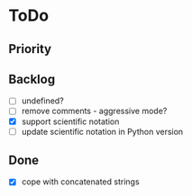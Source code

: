 # ToDo

## Priority

## Backlog

-   [ ] undefined?
-   [ ] remove comments - aggressive mode?
-   [x] support scientific notation
-   [ ] update scientific notation in Python version

## Done

-   [x] cope with concatenated strings
